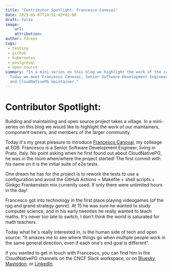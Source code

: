 ```yaml
---
title: "Contributor Spotlight: Francesco Canovai"
date: 2025-05-07T14:51:43+02:00
draft: false
image:
    url: 
    attribution:
author: fdrees
tags:
 - testing
 - github
 - kubernetes
 - postgresql
 - open-source
summary: "In a mini-series on this blog we highlight the work of the community.
  Today we meet Francesco Canovai, Senior Software Development Engineer at EDB, 
  and CloudNativePG maintainer." 
---
```


# Contributor Spotlight: 

Building and maintaining and open source project takes a village. In a
mini-series on this blog we would like to highlight the work of our
maintainers, component owners, and members of the larger community.

Today it's my great pleasure to introduce [Francesco Canovai](https://github.com/fcanovai/), 
my colleage at EDB. Francesco is a Senior Software Development Engineer, 
living in Prato, Italy. No point asking when he first found out about 
CloudNativePG, he was in the room when/where the project started! The 
first commit with his name on it is the initial suite of e2e tests.

One dream he has for the project is to rework the tests to use a configuration 
and avoid the GitHub Actions + Makefile + shell scripts + Ginkgo Frankenstein 
mix currently used. If only there were unlimited hours in the day!

Francesco got into technology in the first place playing videogames (of the 
rpg and grand strategy genre). At 15 he was sure he wanted to study computer 
science, and in his early twenties he really wanted to teach maths. It's 
never too late to switch, I don't think the world is saturated for math 
teachers. 

Today what he's really interested in, is the human side of tech and open 
source: "It amazes me to see where things go when multiple people work in 
the same general direction, even if each one's end goal is different".

If you wanted to get in touch with Francesco, you can find him in the 
CloudNativePG channels on the CNCF Slack workspace, or on [Bluesky](https://bsky.app/profile/fcanovai.bsky.social), 
[Mastodon](https://mastodon.social/@fcanovai), or [LinkedIn](https://www.linkedin.com/in/francescocanovai/). 